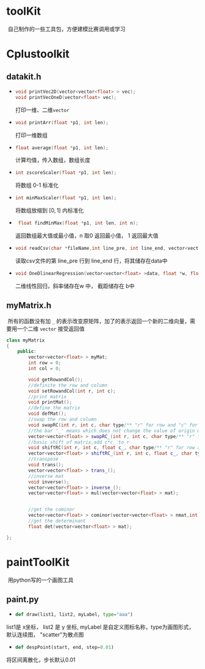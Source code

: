 # toolKit

​    自己制作的一些工具包，方便建模比赛调用或学习

# Cplustoolkit

## datakit.h

- ```c++
  void printVec2D(vector<vector<float> > vec);
  void printVecOneD(vector<float> vec);
  ```

  打印一维、二维`vector`

  

- ``` c++
  void printArr(float *p1, int len);
  ```

  打印一维数组



- ```c++
  float average(float *p1, int len);
  ```

  计算均值，传入数组，数组长度



- ``` c++
  int zscoreScaler(float *p1, int len);
  ```

  将数组 0-1 标准化



- ```c++
  int minMaxScaler(float *p1, int len);
  ```

  将数组放缩到 $[0,1]$ 内标准化



- ```c++
   float findMinMax(float *p1, int len, int n);
  ```

  返回数组最大值或最小值，n 取0 返回最小值， 1 返回最大值



- ```c++
  void readCsv(char *fileName,int line_pre, int line_end, vector<vector<float> > &data);
  ```

  读取csv文件的第 line_pre 行到 line_end 行，将其储存在data中



- ``` c++
  void OneDlinearRegression(vector<vector<float> >data, float *w, float *b);
  ```

  二维线性回归，斜率储存在w 中， 截距储存在 b中

## myMatrix.h

​    所有的函数没有加 `_` 的表示改变原矩阵，加了的表示返回一个新的二维向量，需要用一个二维 `vector` 接受返回值

```c++
class myMatrix
{
    public:
        vector<vector<float> > myMat;
        int row = 0;
        int col = 0;

        void getRowandCol();
        //definite the row and column
        void setRowandCol(int r, int c);
        //print matrix
        void printMat();
        //define the matrix
        void defMat();
        //swap the row and column
        void swapRC(int r, int c, char type/** "r" for row and "c" for col*/);
        //the bar '_' means which does not change the value of origin mat vector,and return the result
        vector<vector<float> > swapRC_(int r, int c, char type/** "r" for row and "c" for col*/);
        //basic shift of matrix,add c*c_ to r
        void shiftRC(int r, int c, float c_, char type/** "r" for row and "c" for col*/);
        vector<vector<float> > shiftRC_(int r, int c, float c_, char type/** "r" for row and "c" for col*/);
        //transpose
        void trans();
        vector<vector<float> > trans_();
        //inverse mat
        void inverse();
        vector<vector<float> > inverse_();
        vector<vector<float> > mul(vector<vector<float> > mat);


        //get the cominor
        vector<vector<float> > cominor(vector<vector<float> > nmat,int r, int c);
        //get the determinant
        float det(vector<vector<float> > mat);

};
```

# paintToolKit

​	用python写的一个画图工具

## paint.py

- ```python
  def draw(list1, list2, myLabel, type="aaa")

list1是 x坐标， list2 是 y 坐标, myLabel 是自定义图标名称，type为画图形式， 默认连续图， "scatter"为散点图

- ``` python
  def despPoint(start, end, step=0.01)

将区间离散化，步长默认0.01

